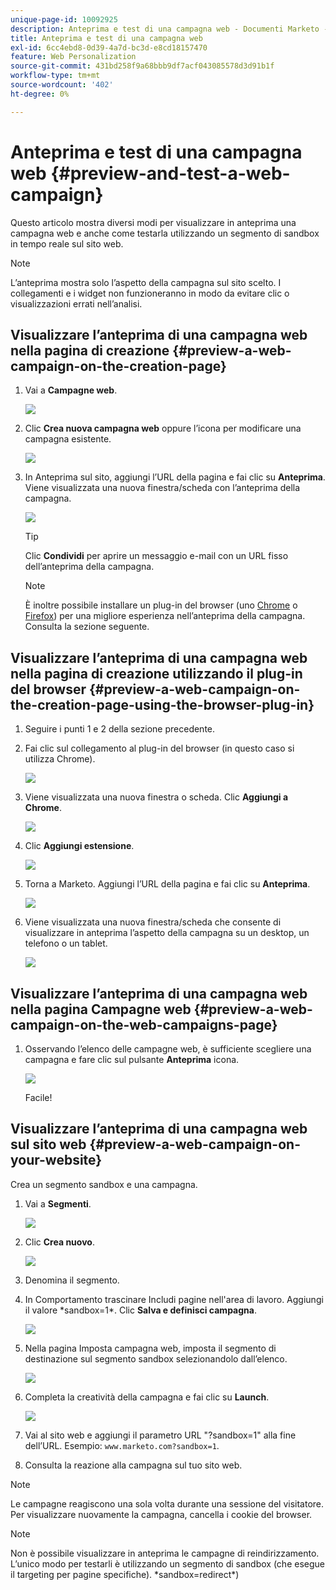 ```yaml
---
unique-page-id: 10092925
description: Anteprima e test di una campagna web - Documenti Marketo - Documentazione del prodotto
title: Anteprima e test di una campagna web
exl-id: 6cc4ebd8-0d39-4a7d-bc3d-e8cd18157470
feature: Web Personalization
source-git-commit: 431bd258f9a68bbb9df7acf043085578d3d91b1f
workflow-type: tm+mt
source-wordcount: '402'
ht-degree: 0%

---
```


# Anteprima e test di una campagna web {#preview-and-test-a-web-campaign}

Questo articolo mostra diversi modi per visualizzare in anteprima una campagna web e anche come testarla utilizzando un segmento di sandbox in tempo reale sul sito web.

>[!NOTE]
>
>L’anteprima mostra solo l’aspetto della campagna sul sito scelto. I collegamenti e i widget non funzioneranno in modo da evitare clic o visualizzazioni errati nell’analisi.

## Visualizzare l’anteprima di una campagna web nella pagina di creazione {#preview-a-web-campaign-on-the-creation-page}

1. Vai a **Campagne web**.

   ![](assets/image2016-8-18-15-3a59-3a35.png)

1. Clic **Crea nuova campagna web** oppure l’icona per modificare una campagna esistente.

   ![](assets/create-new-or-edit-web-campaign.png)

1. In Anteprima sul sito, aggiungi l’URL della pagina e fai clic su **Anteprima**. Viene visualizzata una nuova finestra/scheda con l’anteprima della campagna.

   ![](assets/three-1.png)

   >[!TIP]
   >
   >Clic **Condividi** per aprire un messaggio e-mail con un URL fisso dell’anteprima della campagna.

   >[!NOTE]
   >
   >È inoltre possibile installare un plug-in del browser (uno [Chrome](https://chrome.google.com/webstore/detail/marketo-web-personalizati/ldiddonjplchallbngbccbfdfeldohkj) o [Firefox](https://rtp-static.marketo.com/rtp/libs/mwp-0.0.0.8.xpi)) per una migliore esperienza nell’anteprima della campagna. Consulta la sezione seguente.

## Visualizzare l’anteprima di una campagna web nella pagina di creazione utilizzando il plug-in del browser {#preview-a-web-campaign-on-the-creation-page-using-the-browser-plug-in}

1. Seguire i punti 1 e 2 della sezione precedente.

1. Fai clic sul collegamento al plug-in del browser (in questo caso si utilizza Chrome).

   ![](assets/4-1.png)

1. Viene visualizzata una nuova finestra o scheda. Clic **Aggiungi a Chrome**.

   ![](assets/five.png)

1. Clic **Aggiungi estensione**.

   ![](assets/six.png)

1. Torna a Marketo. Aggiungi l’URL della pagina e fai clic su **Anteprima**.

   ![](assets/seven.png)

1. Viene visualizzata una nuova finestra/scheda che consente di visualizzare in anteprima l’aspetto della campagna su un desktop, un telefono o un tablet.

   ![](assets/campaign-preview.png)

## Visualizzare l’anteprima di una campagna web nella pagina Campagne web {#preview-a-web-campaign-on-the-web-campaigns-page}

1. Osservando l’elenco delle campagne web, è sufficiente scegliere una campagna e fare clic sul pulsante **Anteprima** icona.

   ![](assets/web-campaigns-1-preview-hand.png)

   Facile!

## Visualizzare l’anteprima di una campagna web sul sito web {#preview-a-web-campaign-on-your-website}

Crea un segmento sandbox e una campagna.

1. Vai a **Segmenti**.

   ![](assets/new-dropdown-segments-hand.jpg)

1. Clic **Crea nuovo**.

   ![](assets/image2015-9-10-10-3a42-3a39.png)

1. Denomina il segmento.

1. In Comportamento trascinare Includi pagine nell&#39;area di lavoro. Aggiungi il valore &#42;sandbox=1&#42;. Clic **Salva e definisci campagna**.

   ![](assets/segment.png)

1. Nella pagina Imposta campagna web, imposta il segmento di destinazione sul segmento sandbox selezionandolo dall’elenco.

   ![](assets/set-web-campaign-target-segment.jpg)

1. Completa la creatività della campagna e fai clic su **Launch**.

   ![](assets/click-launch.jpg)

1. Vai al sito web e aggiungi il parametro URL &quot;?sandbox=1&quot; alla fine dell’URL. Esempio: `www.marketo.com?sandbox=1`.

1. Consulta la reazione alla campagna sul tuo sito web.

>[!NOTE]
>
>Le campagne reagiscono una sola volta durante una sessione del visitatore. Per visualizzare nuovamente la campagna, cancella i cookie del browser.

>[!NOTE]
>
>Non è possibile visualizzare in anteprima le campagne di reindirizzamento. L’unico modo per testarli è utilizzando un segmento di sandbox (che esegue il targeting per pagine specifiche). &#42;sandbox=redirect&#42;)
